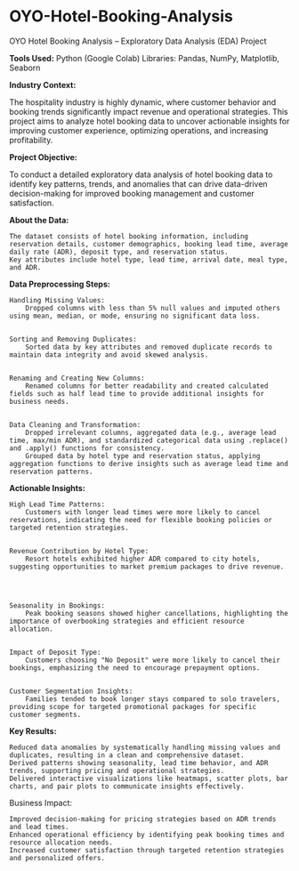 # OYO-Hotel-Booking-Analysis
OYO Hotel Booking Analysis – Exploratory Data Analysis (EDA) Project


**Tools Used:**
    Python (Google Colab)
    Libraries: Pandas, NumPy, Matplotlib, Seaborn




**Industry Context:**

The hospitality industry is highly dynamic, where customer behavior and booking trends significantly impact revenue and operational strategies. This project aims to analyze hotel booking data to uncover actionable insights for improving customer experience, optimizing operations, and increasing profitability.

**Project Objective:**

To conduct a detailed exploratory data analysis of hotel booking data to identify key patterns, trends, and anomalies that can drive data-driven decision-making for improved booking management and customer satisfaction.


**About the Data:**


    The dataset consists of hotel booking information, including reservation details, customer demographics, booking lead time, average daily rate (ADR), deposit type, and reservation status.
    Key attributes include hotel type, lead time, arrival date, meal type, and ADR.




**Data Preprocessing Steps:**


    Handling Missing Values:
        Dropped columns with less than 5% null values and imputed others using mean, median, or mode, ensuring no significant data loss.


    Sorting and Removing Duplicates:
        Sorted data by key attributes and removed duplicate records to maintain data integrity and avoid skewed analysis.


    Renaming and Creating New Columns:
        Renamed columns for better readability and created calculated fields such as half lead time to provide additional insights for business needs.


    Data Cleaning and Transformation:
        Dropped irrelevant columns, aggregated data (e.g., average lead time, max/min ADR), and standardized categorical data using .replace() and .apply() functions for consistency.
        Grouped data by hotel type and reservation status, applying aggregation functions to derive insights such as average lead time and reservation patterns.


**Actionable Insights:**


    High Lead Time Patterns:
        Customers with longer lead times were more likely to cancel reservations, indicating the need for flexible booking policies or targeted retention strategies.


    Revenue Contribution by Hotel Type:
        Resort hotels exhibited higher ADR compared to city hotels, suggesting opportunities to market premium packages to drive revenue.




    Seasonality in Bookings:
        Peak booking seasons showed higher cancellations, highlighting the importance of overbooking strategies and efficient resource allocation.


    Impact of Deposit Type:
        Customers choosing "No Deposit" were more likely to cancel their bookings, emphasizing the need to encourage prepayment options.


    Customer Segmentation Insights:
        Families tended to book longer stays compared to solo travelers, providing scope for targeted promotional packages for specific customer segments.


**Key Results:**


    Reduced data anomalies by systematically handling missing values and duplicates, resulting in a clean and comprehensive dataset.
    Derived patterns showing seasonality, lead time behavior, and ADR trends, supporting pricing and operational strategies.
    Delivered interactive visualizations like heatmaps, scatter plots, bar charts, and pair plots to communicate insights effectively.


Business Impact:


    Improved decision-making for pricing strategies based on ADR trends and lead times.
    Enhanced operational efficiency by identifying peak booking times and resource allocation needs.
    Increased customer satisfaction through targeted retention strategies and personalized offers.
